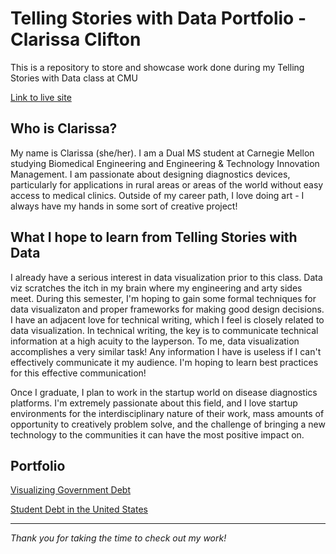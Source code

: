 # Telling Stories with Data Portfolio - Clarissa Clifton
This is a repository to store and showcase work done during my Telling Stories with Data class at CMU

[Link to live site](https://cjclifto.github.io/tswd_portfolio/)

## Who is Clarissa?
My name is Clarissa (she/her). I am a Dual MS student at Carnegie Mellon studying Biomedical Engineering and Engineering & Technology Innovation Management. I am passionate about designing diagnostics devices, particularly for applications in rural areas or areas of the world without easy access to medical clinics. Outside of my career path, I love doing art - I always have my hands in some sort of creative project! 

## What I hope to learn from Telling Stories with Data
I already have a serious interest in data visualization prior to this class. Data viz scratches the itch in my brain where my engineering and arty sides meet. During this semester, I'm hoping to gain some formal techniques for data visualizaton and proper frameworks for making good design decisions. I have an adjacent love for technical writing, which I feel is closely related to data visualization. In technical writing, the key is to communicate technical information at a high acuity to the layperson. To me, data visualization accomplishes a very similar task! Any information I have is useless if I can't effectively communicate it my audience. I'm hoping to learn best practices for this effective communication!

Once I graduate, I plan to work in the startup world on disease diagnostics platforms. I'm extremely passionate about this field, and I love startup environments for the interdisciplinary nature of their work, mass amounts of opportunity to creatively problem solve, and the challenge of bringing a new technology to the communities it can have the most positive impact on.

## Portfolio
[Visualizing Government Debt](https://cjclifto.github.io/tswd_portfolio/govt_debt.html)

[Student Debt in the United States](https://cjclifto.github.io/tswd_portfolio/assignment3_4.html)

***
_Thank you for taking the time to check out my work!_
